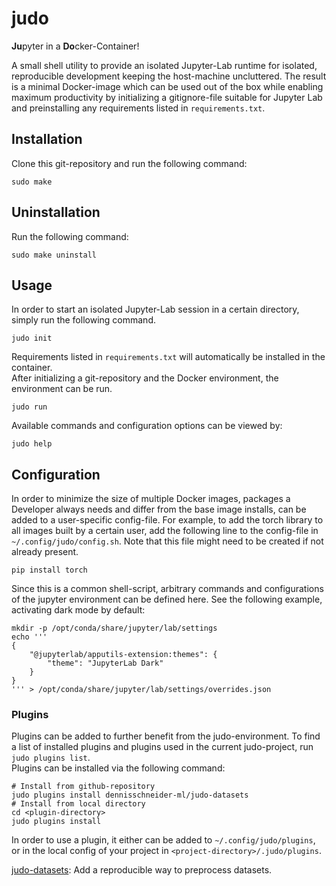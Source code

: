 # judo

**Ju**pyter in a **Do**cker-Container!

A small shell utility to provide an isolated Jupyter-Lab runtime for isolated, reproducible development keeping the host-machine uncluttered.
The result is a minimal Docker-image which can be used out of the box while enabling maximum productivity by initializing a gitignore-file suitable for Jupyter Lab and preinstalling any requirements listed in `requirements.txt`.

## Installation

Clone this git-repository and run the following command:
```shell
sudo make
```

## Uninstallation

Run the following command:
```shell
sudo make uninstall
```

## Usage

In order to start an isolated Jupyter-Lab session in a certain directory, simply run the following command.
```shell
judo init
```
Requirements listed in `requirements.txt` will automatically be installed in the container. \
After initializing a git-repository and the Docker environment, the environment can be run.
```shell
judo run
```

Available commands and configuration options can be viewed by:
```shell
judo help
```

## Configuration

In order to minimize the size of multiple Docker images, packages a Developer always needs and differ from the base image installs, can be added to a user-specific config-file.
For example, to add the torch library to all images built by a certain user, add the following line to the config-file in `~/.config/judo/config.sh`. Note that this file might need to be created if not already present.
```shell
pip install torch
```

Since this is a common shell-script, arbitrary commands and configurations of the jupyter environment can be defined here. See the following example, activating dark mode by default:
```shell
mkdir -p /opt/conda/share/jupyter/lab/settings
echo '''
{
    "@jupyterlab/apputils-extension:themes": {
        "theme": "JupyterLab Dark"    
    }
}
''' > /opt/conda/share/jupyter/lab/settings/overrides.json
```

### Plugins
Plugins can be added to further benefit from the judo-environment.
To find a list of installed plugins and plugins used in the current judo-project, run `judo plugins list`. \
Plugins can be installed via the following command:
```shell
# Install from github-repository
judo plugins install dennisschneider-ml/judo-datasets
# Install from local directory
cd <plugin-directory>
judo plugins install
```
In order to use a plugin, it either can be added to `~/.config/judo/plugins`, or in the local config of your project in `<project-directory>/.judo/plugins`.

[judo-datasets](https://github.com/dennisschneider-ml/judo-datasets): Add a reproducible way to preprocess datasets.
